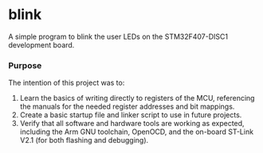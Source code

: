# blink
A simple program to blink the user LEDs on the STM32F407-DISC1 development board.

### Purpose
The intention of this project was to:
1. Learn the basics of writing directly to registers of the MCU, referencing the manuals for the needed register addresses and bit mappings.
2. Create a basic startup file and linker script to use in future projects.
3. Verify that all software and hardware tools are working as expected, including the Arm GNU toolchain, OpenOCD, and the on-board ST-Link V2.1 (for both flashing and debugging).